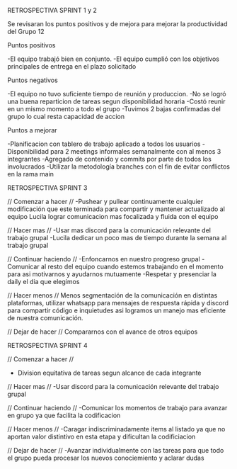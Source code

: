 RETROSPECTIVA SPRINT 1 y 2

Se revisaran los puntos positivos y de mejora para mejorar la productividad del Grupo 12

Puntos positivos

-El equipo trabajó bien en conjunto.
-El equipo cumplió con los objetivos principales de entrega en el plazo solicitado

Puntos negativos

-El equipo no tuvo suficiente tiempo de reunión y produccion.
-No se logró una buena reparticion de tareas segun disponibilidad horaria
-Costó reunir en un mismo momento a todo el grupo
-Tuvimos 2 bajas confirmadas del grupo lo cual resta capacidad de accion

Puntos a mejorar

-Planificacion con tablero de trabajo aplicado a todos los usuarios
-Disponibilidad para 2 meetings informales semanalmente con al menos 3 integrantes
-Agregado de contenido y commits por parte de todos los involucrados
-Utilizar la metodología branches con el fin de evitar conflictos en la rama main

RETROSPECTIVA SPRINT 3

// Comenzar a hacer //
-Pushear y pullear continuamente cualquier modificación que este terminada para compartir y mantener actualizado al equipo
Lucila lograr comunicacion mas focalizada y fluida con el equipo

// Hacer mas //
-Usar mas discord para la comunicación relevante del trabajo grupal
-Lucila dedicar un poco mas de tiempo durante la semana al trabajo grupal

// Continuar haciendo //
-Enfoncarnos en nuestro progreso grupal
-Comunicar al resto del equipo cuando estemos trabajando en el momento para asi motivarnos y ayudarnos mutuamente
-Respetar y presenciar la daily el dia que elegimos

// Hacer menos //
Menos segmentación de la comunicación en distintas plataformas, utilizar whatsapp para mensajes de respuesta rápida y discord para compartir código e inquietudes asi logramos un manejo mas eficiente de nuestra comunicación.

// Dejar de hacer //
Compararnos con el avance de otros equipos

RETROSPECTIVA SPRINT 4

// Comenzar a hacer //

- Division equitativa de tareas segun alcance de cada integrante

// Hacer mas //
-Usar discord para la comunicación relevante del trabajo grupal

// Continuar haciendo //
-Comunicar los momentos de trabajo para avanzar en grupo ya que facilita la codificacion

// Hacer menos //
-Caragar indiscriminadamente items al listado ya que no aportan valor distintivo en esta etapa y dificultan la codificiacion

// Dejar de hacer //
-Avanzar individualmente con las tareas para que todo el grupo pueda procesar los nuevos conociemiento y aclarar dudas
